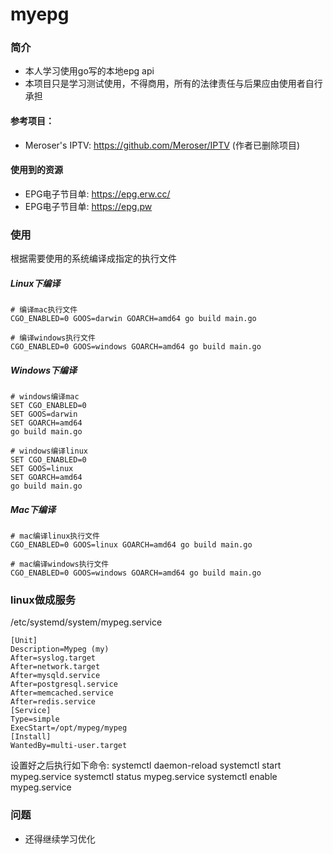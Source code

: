 # myepg
### 简介
- 本人学习使用go写的本地epg api 
- 本项目只是学习测试使用，不得商用，所有的法律责任与后果应由使用者自行承担
#### 参考项目：
- Meroser's IPTV: https://github.com/Meroser/IPTV   (作者已删除项目)

#### 使用到的资源
- EPG电子节目单: https://epg.erw.cc/
- EPG电子节目单: https://epg.pw

### 使用
根据需要使用的系统编译成指定的执行文件

##### Linux下编译
```
# 编译mac执行文件
CGO_ENABLED=0 GOOS=darwin GOARCH=amd64 go build main.go
 
# 编译windows执行文件
CGO_ENABLED=0 GOOS=windows GOARCH=amd64 go build main.go
```
##### Windows下编译
```
# windows编译mac
SET CGO_ENABLED=0
SET GOOS=darwin
SET GOARCH=amd64
go build main.go
 
# windows编译linux
SET CGO_ENABLED=0
SET GOOS=linux
SET GOARCH=amd64
go build main.go
```
##### Mac下编译
```
# mac编译linux执行文件
CGO_ENABLED=0 GOOS=linux GOARCH=amd64 go build main.go
 
# mac编译windows执行文件
CGO_ENABLED=0 GOOS=windows GOARCH=amd64 go build main.go
```
### linux做成服务
/etc/systemd/system/mypeg.service

```
[Unit]
Description=Mypeg (my)
After=syslog.target
After=network.target
After=mysqld.service
After=postgresql.service
After=memcached.service
After=redis.service
[Service]
Type=simple
ExecStart=/opt/mypeg/mypeg
[Install]
WantedBy=multi-user.target
```
设置好之后执行如下命令:
systemctl daemon-reload
systemctl start mypeg.service
systemctl status mypeg.service
systemctl enable mypeg.service

### 问题
- 还得继续学习优化
